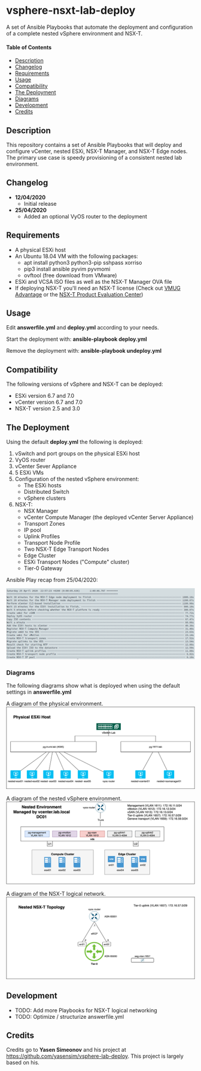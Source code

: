 # vsphere-nsxt-lab-deploy
A set of Ansible Playbooks that automate the deployment and configuration of a complete nested vSphere environment and NSX-T.

#### Table of Contents

* [Description](#Description)
* [Changelog](#Changelog)
* [Requirements](#Requirements)
* [Usage](#Usage)
* [Compatibility](#Compatibility)
* [The Deployment](#The-Deployment)
* [Diagrams](#Diagrams)
* [Development](#Development)
* [Credits](#Credits)

## Description

This repository contains a set of Ansible Playbooks that will deploy and configure vCenter, nested ESXi, NSX-T Manager, and NSX-T Edge nodes. The primary use case is speedy provisioning of a consistent nested lab environment.

## Changelog

* **12/04/2020**
  * Initial release
* **25/04/2020**
  * Added an optional VyOS router to the deployment

## Requirements

* A physical ESXi host
* An Ubuntu 18.04 VM with the following packages:
  * apt install python3 python3-pip sshpass xorriso
  * pip3 install ansible pyvim pyvmomi
  * ovftool (free download from VMware)
* ESXi and VCSA ISO files as well as the NSX-T Manager OVA file
* If deploying NSX-T you'll need an NSX-T license (Check out [VMUG Advantage](https://www.vmug.com/membership/vmug-advantage-membership) or the [NSX-T Product Evaluation Center](https://my.vmware.com/web/vmware/evalcenter?p=nsx-t-eval))

## Usage

Edit **answerfile.yml** and **deploy.yml** according to your needs. 

Start the deployment with: **ansible-playbook deploy.yml**

Remove the deployment with: **ansible-playbook undeploy.yml**

## Compatibility

The following versions of vSphere and NSX-T can be deployed:
* ESXi version 6.7 and 7.0
* vCenter version 6.7 and 7.0
* NSX-T version 2.5 and 3.0

## The Deployment

Using the default **deploy.yml** the following is deployed:
1. vSwitch and port groups on the physical ESXi host
1. VyOS router
1. vCenter Sever Appliance
1. 5 ESXi VMs
1. Configuration of the nested vSphere environment:
   * The ESXi hosts
   * Distributed Switch
   * vSphere clusters
1. NSX-T:
   * NSX Manager
   * vCenter Compute Manager (the deployed vCenter Server Appliance)
   * Transport Zones
   * IP pool
   * Uplink Profiles
   * Transport Node Profile
   * Two NSX-T Edge Transport Nodes
   * Edge Cluster
   * ESXi Transport Nodes ("Compute" cluster)
   * Tier-0 Gateway

Ansible Play recap from 25/04/2020:

![](images/play-recap.png)

### Diagrams

The following diagrams show what is deployed when using the default settings in **answerfile.yml**

A diagram of the physical environment.
![Physicaloverview](images/vsphere-nsxt-deploy-phys.png)

A diagram of the nested vSphere environment.
![Logicaloverview](images/vsphere-nsxt-deploy-log.png)

A diagram of the NSX-T logical network.
![Logicalnsxoverview](images/vsphere-nsxt-deploy-nsx.png)

## Development

* TODO: Add more Playbooks for NSX-T logical networking
* TODO: Optimize / structurize answerfile.yml

## Credits

Credits go to **Yasen Simeonov** and his project at https://github.com/yasensim/vsphere-lab-deploy. This project is largely based on his.
